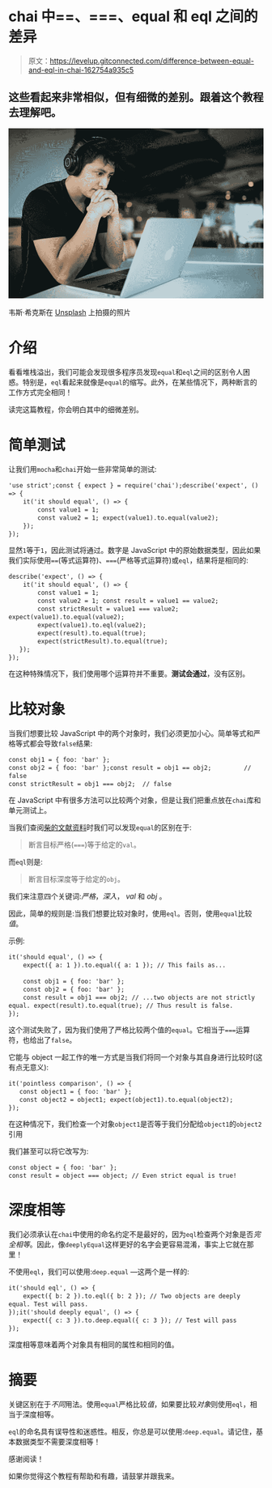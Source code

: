 # chai 中==、===、equal 和 eql 之间的差异

> 原文：<https://levelup.gitconnected.com/difference-between-equal-and-eql-in-chai-162754a935c5>

## 这些看起来非常相似，但有细微的差别。跟着这个教程去理解吧。

![](img/54416417579fb5ee58897cbbd94fbcc6.png)

韦斯·希克斯在 [Unsplash](https://unsplash.com/?utm_source=medium&utm_medium=referral) 上拍摄的照片

# 介绍

看看堆栈溢出，我们可能会发现很多程序员发现`equal`和`eql`之间的区别令人困惑。特别是，`eql`看起来就像是`equal`的缩写。此外，在某些情况下，两种断言的工作方式完全相同！

读完这篇教程，你会明白其中的细微差别。

# 简单测试

让我们用`mocha`和`chai`开始一些非常简单的测试:

```
'use strict';const { expect } = require('chai');describe('expect', () => {
    it('it should equal', () => {
        const value1 = 1;
        const value2 = 1; expect(value1).to.equal(value2);
    });
});
```

显然`1`等于`1`，因此测试将通过。数字是 JavaScript 中的原始数据类型，因此如果我们实际使用`==`(等式运算符)、`===`(严格等式运算符)或`eql`，结果将是相同的:

```
describe('expect', () => {
    it('it should equal', () => {
        const value1 = 1;
        const value2 = 1; const result = value1 == value2;
        const strictResult = value1 === value2; expect(value1).to.equal(value2);
        expect(value1).to.eql(value2);
        expect(result).to.equal(true);
        expect(strictResult).to.equal(true);
   });
});
```

在这种特殊情况下，我们使用哪个运算符并不重要。**测试会通过**，没有区别。

# 比较对象

当我们想要比较 JavaScript 中的两个对象时，我们必须更加小心。简单等式和严格等式都会导致`false`结果:

```
const obj1 = { foo: 'bar' };
const obj2 = { foo: 'bar' };const result = obj1 == obj2;         // false
const strictResult = obj1 === obj2;  // false
```

在 JavaScript 中有很多方法可以比较两个对象，但是让我们把重点放在`chai`库和单元测试上。

当我们查阅[柴的文献资料](https://www.chaijs.com/api/bdd/#method_equal)时我们可以发现`equal`的区别在于:

> 断言目标严格(`===`)等于给定的`val`。

而`eql`则是:

> 断言目标深度等于给定的`obj`。

我们来注意四个关键词:*严格*，*深入*， *val* 和 *obj* 。

因此，简单的规则是:当我们想要比较对象时，使用`eql`。否则，使用`equal`比较*值*。

示例:

```
it('should equal', () => {
    expect({ a: 1 }).to.equal({ a: 1 }); // This fails as...

    const obj1 = { foo: 'bar' };
    const obj2 = { foo: 'bar' };
    const result = obj1 === obj2; // ...two objects are not strictly equal. expect(result).to.equal(true); // Thus result is false.
});
```

这个测试失败了，因为我们使用了严格比较两个值的`equal`。它相当于`===`运算符，也给出了`false`。

它能与 object 一起工作的唯一方式是当我们将同一个对象与其自身进行比较时(这有点无意义):

```
it('pointless comparison', () => {
   const object1 = { foo: 'bar' };
   const object2 = object1; expect(object1).to.equal(object2);
});
```

在这种情况下，我们检查一个对象`object1`是否等于我们分配给`object1`的`object2`引用

我们甚至可以将它改写为:

```
const object = { foo: 'bar' };
const result = object === object; // Even strict equal is true!
```

# 深度相等

我们必须承认在`chai`中使用的命名约定不是最好的，因为`eql`检查两个对象是否*完全相等*。因此，像`deeplyEqual`这样更好的名字会更容易混淆，事实上它就在那里！

不使用`eql`，我们可以使用:`deep.equal` —这两个是一样的:

```
it('should eql', () => {
    expect({ b: 2 }).to.eql({ b: 2 }); // Two objects are deeply equal. Test will pass.
});it('should deeply equal', () => {
    expect({ c: 3 }).to.deep.equal({ c: 3 }); // Test will pass
});
```

深度相等意味着两个对象具有相同的属性和相同的值。

# 摘要

关键区别在于*不同*用法。使用`equal`严格比较*值*，如果要比较*对象*则使用`eql`，相当于深度相等。

`eql`的命名具有误导性和迷惑性。相反，你总是可以使用:`deep.equal`。请记住，基本数据类型不需要深度相等！

感谢阅读！

如果你觉得这个教程有帮助和有趣，请鼓掌并跟我来。